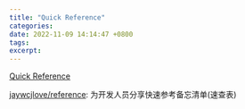 ```yaml
---
title: "Quick Reference"
categories: 
date: 2022-11-09 14:14:47 +0800
tags: 
excerpt: 
---
```


[Quick Reference](https://wangchujiang.com/reference/)

[jaywcjlove/reference](https://github.com/jaywcjlove/reference): 为开发人员分享快速参考备忘清单(速查表)





